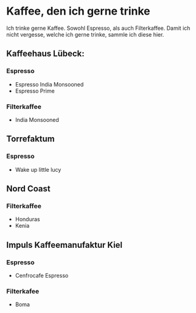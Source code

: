 # Kaffee, den ich gerne trinke
Ich trinke gerne Kaffee. Sowohl Espresso, als auch Filterkaffee.
Damit ich nicht vergesse, welche ich gerne trinke, sammle ich diese hier.


## Kaffeehaus Lübeck:
### Espresso
- Espresso India Monsooned
- Espresso Prime

### Filterkaffee
- India Monsooned

## Torrefaktum
### Espresso
- Wake up little lucy

## Nord Coast
### Filterkaffee
- Honduras
- Kenia

## Impuls Kaffeemanufaktur Kiel
### Espresso
- Cenfrocafe Espresso

### Filterkafee
- Boma